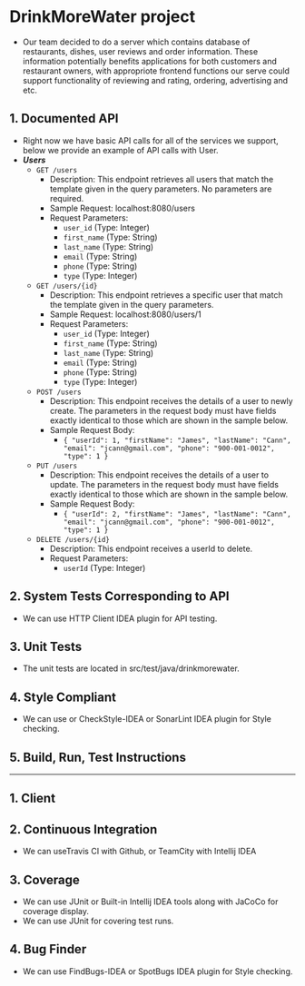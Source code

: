 # DrinkMoreWater project
* Our team decided to do a server which contains database of restaurants, dishes, user reviews and order information. These information potentially benefits applications for both customers and restaurant owners, with appropriote frontend functions our serve could support functionality of reviewing and rating, ordering, advertising and etc.

## 1. Documented API
* Right now we have basic API calls for all of the services we support, below we provide an example of API calls with User.
* ___Users___
     * `GET /users`  
          * Description: This endpoint retrieves all users that match the template given in the query parameters. No parameters are required.  
          * Sample Request: localhost:8080/users  
          * Request Parameters:  
               * `user_id` (Type: Integer)  
               * `first_name` (Type: String)  
               * `last_name` (Type: String)  
               * `email` (Type: String)  
               * `phone` (Type: String)  
               * `type` (Type: Integer)  
    * `GET /users/{id}`  
        * Description: This endpoint retrieves a specific user that match the template given in the query parameters.  
        * Sample Request: localhost:8080/users/1  
        * Request Parameters:  
            * `user_id` (Type: Integer)  
            * `first_name` (Type: String)  
            * `last_name` (Type: String)  
            * `email` (Type: String)  
            * `phone` (Type: String)  
            * `type` (Type: Integer)  
    * `POST /users`  
        * Description: This endpoint receives the details of a user to newly create. The parameters in the request body must have fields exactly identical to those which are shown in the sample below.  
        * Sample Request Body:  
            * `{ "userId": 1, "firstName": "James", "lastName": "Cann", "email": "jcann@gmail.com", "phone": "900-001-0012", "type": 1 }`  
    * `PUT /users`  
        * Description: This endpoint receives the details of a user to update. The parameters in the request body must have fields exactly identical to those which are shown in the sample below.  
        * Sample Request Body:  
            * `{ "userId": 2, "firstName": "James", "lastName": "Cann", "email": "jcann@gmail.com", "phone": "900-001-0012", "type": 1 }`  
    * `DELETE /users/{id}`  
        * Description: This endpoint receives a userId to delete.  
        * Request Parameters:  
            * `userId` (Type: Integer)  
            
## 2. System Tests Corresponding to API
  * We can use HTTP Client IDEA plugin for API testing.
## 3. Unit Tests
  * The unit tests are located in src/test/java/drinkmorewater.

## 4. Style Compliant
  * We can use or CheckStyle-IDEA or SonarLint IDEA plugin for Style checking.

## 5. Build, Run, Test Instructions

-------------------------------------------------------------------------------------------------------------------------------------------------------------------

## 1. Client

## 2. Continuous Integration
  * We can useTravis CI with Github, or TeamCity with Intellij IDEA
## 3. Coverage
  * We can use JUnit or Built-in Intellij IDEA tools along with JaCoCo for coverage display. 
  * We can use JUnit for covering test runs.
## 4. Bug Finder
  * We can use FindBugs-IDEA or SpotBugs IDEA plugin for Style checking.
